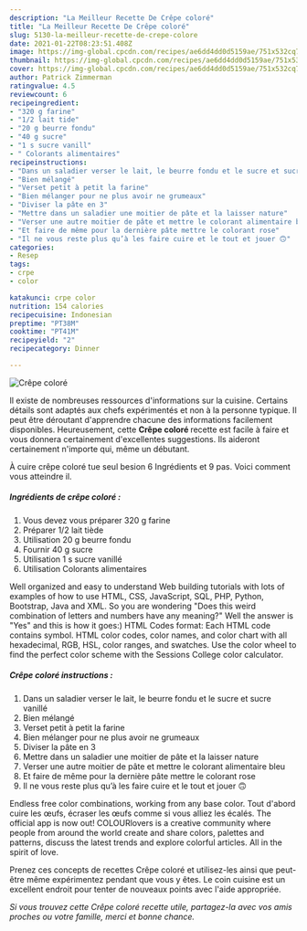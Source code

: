 ```yaml
---
description: "La Meilleur Recette De Crêpe coloré"
title: "La Meilleur Recette De Crêpe coloré"
slug: 5130-la-meilleur-recette-de-crepe-colore
date: 2021-01-22T08:23:51.408Z
image: https://img-global.cpcdn.com/recipes/ae6dd4dd0d5159ae/751x532cq70/crepe-colore-photo-principale-de-la-recette.jpg
thumbnail: https://img-global.cpcdn.com/recipes/ae6dd4dd0d5159ae/751x532cq70/crepe-colore-photo-principale-de-la-recette.jpg
cover: https://img-global.cpcdn.com/recipes/ae6dd4dd0d5159ae/751x532cq70/crepe-colore-photo-principale-de-la-recette.jpg
author: Patrick Zimmerman
ratingvalue: 4.5
reviewcount: 6
recipeingredient:
- "320 g farine"
- "1/2 lait tide"
- "20 g beurre fondu"
- "40 g sucre"
- "1 s sucre vanill"
- " Colorants alimentaires"
recipeinstructions:
- "Dans un saladier verser le lait, le beurre fondu et le sucre et sucre vanillé"
- "Bien mélangé"
- "Verset petit à petit la farine"
- "Bien mélanger pour ne plus avoir ne grumeaux"
- "Diviser la pâte en 3"
- "Mettre dans un saladier une moitier de pâte et la laisser nature"
- "Verser une autre moitier de pâte et mettre le colorant alimentaire bleu"
- "Et faire de même pour la dernière pâte mettre le colorant rose"
- "Il ne vous reste plus qu’à les faire cuire et le tout et jouer 🙃"
categories:
- Resep
tags:
- crpe
- color

katakunci: crpe color 
nutrition: 154 calories
recipecuisine: Indonesian
preptime: "PT38M"
cooktime: "PT41M"
recipeyield: "2"
recipecategory: Dinner

---
```



![Crêpe coloré](https://img-global.cpcdn.com/recipes/ae6dd4dd0d5159ae/751x532cq70/crepe-colore-photo-principale-de-la-recette.jpg)

Il existe de nombreuses ressources d'informations sur la cuisine. Certains détails sont adaptés aux chefs expérimentés et non à la personne typique. Il peut être déroutant d'apprendre chacune des informations facilement disponibles. Heureusement, cette <strong> Crêpe coloré </strong> recette est facile à faire et vous donnera certainement d'excellentes suggestions. Ils aideront certainement n'importe qui, même un débutant.

<!--inarticleads1-->

À cuire crêpe coloré tue seul besion 6 Ingrédients et 9 pas. Voici comment vous atteindre il.

##### Ingrédients de crêpe coloré :

1. Vous devez vous préparer 320 g farine
1. Préparer 1/2 lait tiède
1. Utilisation 20 g beurre fondu
1. Fournir 40 g sucre
1. Utilisation 1 s sucre vanillé
1. Utilisation  Colorants alimentaires


Well organized and easy to understand Web building tutorials with lots of examples of how to use HTML, CSS, JavaScript, SQL, PHP, Python, Bootstrap, Java and XML. So you are wondering &#34;Does this weird combination of letters and numbers have any meaning?&#34; Well the answer is &#34;Yes&#34; and this is how it goes:) HTML Codes format: Each HTML code contains symbol. HTML color codes, color names, and color chart with all hexadecimal, RGB, HSL, color ranges, and swatches. Use the color wheel to find the perfect color scheme with the Sessions College color calculator. 

<!--inarticleads2-->

##### Crêpe coloré instructions :

1. Dans un saladier verser le lait, le beurre fondu et le sucre et sucre vanillé
1. Bien mélangé
1. Verset petit à petit la farine
1. Bien mélanger pour ne plus avoir ne grumeaux
1. Diviser la pâte en 3
1. Mettre dans un saladier une moitier de pâte et la laisser nature
1. Verser une autre moitier de pâte et mettre le colorant alimentaire bleu
1. Et faire de même pour la dernière pâte mettre le colorant rose
1. Il ne vous reste plus qu’à les faire cuire et le tout et jouer 🙃


Endless free color combinations, working from any base color. Tout d&#39;abord cuire les œufs, écraser les œufs comme si vous alliez les écalés. The official app is now out! COLOURlovers is a creative community where people from around the world create and share colors, palettes and patterns, discuss the latest trends and explore colorful articles. All in the spirit of love. 

<!--inarticleads1-->

<p>
Prenez ces concepts de recettes Crêpe coloré et utilisez-les ainsi que peut-être même expérimentez pendant que vous y êtes. Le coin cuisine est un excellent endroit pour tenter de nouveaux points avec l'aide appropriée.
</p>

<p>
<i>Si vous trouvez cette Crêpe coloré recette utile, partagez-la avec vos amis proches ou votre famille, merci et bonne chance.</i>
</p>
